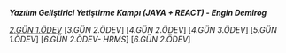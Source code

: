 *****Yazılım Geliştirici Yetiştirme Kampı (JAVA + REACT) - Engin Demirog*****

[*2.GÜN 1.ÖDEV*](https://github.com/cceydae/JavaReactSoftwareDeveloperCamp/tree/main/oopIntroDayTwoWorkOne/src/oopIntroDayTwoWorkOne)
[*3.GÜN 2.ÖDEV*]
[*4.GÜN 2.ÖDEV*]
[*4.GÜN 3.ÖDEV*]
[*5.GÜN 1.ÖDEV*]
[*6.GÜN 2.ÖDEV- HRMS*]
[*6.GÜN 2.ÖDEV*]
